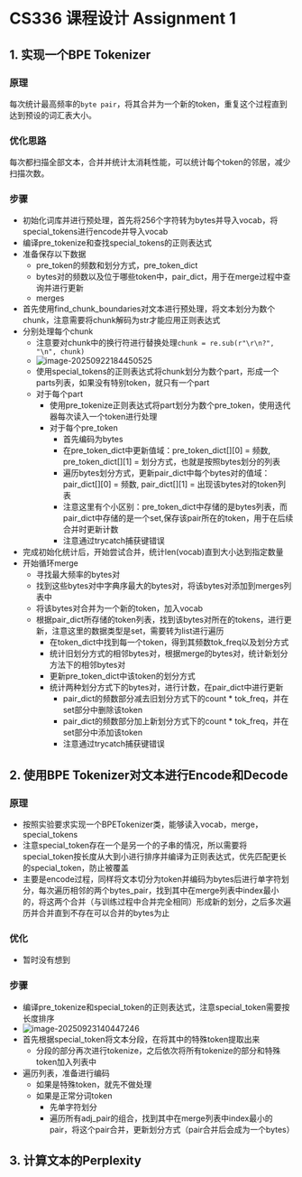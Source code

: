 # CS336 课程设计 Assignment 1

## 1. 实现一个BPE Tokenizer

### 原理

每次统计最高频率的`byte pair`，将其合并为一个新的token，重复这个过程直到达到预设的词汇表大小。

### 优化思路

每次都扫描全部文本，合并并统计太消耗性能，可以统计每个token的邻居，减少扫描次数。

### 步骤

- 初始化词库并进行预处理，首先将256个字符转为bytes并导入vocab，将special_tokens进行encode并导入vocab
- 编译pre_tokenize和查找special_tokens的正则表达式
- 准备保存以下数据
  - pre_token的频数和划分方式，pre_token_dict
  - bytes对的频数以及位于哪些token中，pair_dict，用于在merge过程中查询并进行更新
  - merges
- 首先使用find_chunk_boundaries对文本进行预处理，将文本划分为数个chunk，注意需要将chunk解码为str才能应用正则表达式
- 分别处理每个chunk
  - 注意要对chunk中的换行符进行替换处理`chunk = re.sub(r"\r\n?", "\n", chunk)`
  - ![image-20250922184450525](./assets/image-20250922184450525.png)
  - 使用special_tokens的正则表达式将chunk划分为数个part，形成一个parts列表，如果没有特别token，就只有一个part
  - 对于每个part
    - 使用pre_tokenize正则表达式将part划分为数个pre_token，使用迭代器每次读入一个token进行处理
    - 对于每个pre_token
      - 首先编码为bytes
      - 在pre_token_dict中更新值域：pre_token_dict[][0] = 频数, pre_token_dict[][1] = 划分方式，也就是按照bytes划分的列表
      - 遍历bytes划分方式，更新pair_dict中每个bytes对的值域：pair_dict[][0] = 频数, pair_dict[][1] = 出现该bytes对的token列表
      - 注意这里有个小区别：pre_token_dict中存储的是bytes列表，而pair_dict中存储的是一个set,保存该pair所在的token，用于在后续合并时更新计数
      - 注意通过trycatch捕获键错误
- 完成初始化统计后，开始尝试合并，统计len(vocab)直到大小达到指定数量
- 开始循环merge
  - 寻找最大频率的bytes对
  - 找到这些bytes对中字典序最大的bytes对，将该bytes对添加到merges列表中
  - 将该bytes对合并为一个新的token，加入vocab
  - 根据pair_dict所存储的token列表，找到该bytes对所在的tokens，进行更新，注意这里的数据类型是set，需要转为list进行遍历
    - 在token_dict中找到每一个token，得到其频数tok_freq以及划分方式
    - 统计旧划分方式的相邻bytes对，根据merge的bytes对，统计新划分方法下的相邻bytes对
    - 更新pre_token_dict中该token的划分方式
    - 统计两种划分方式下的bytes对，进行计数，在pair_dict中进行更新
      - pair_dict的频数部分减去旧划分方式下的count * tok_freq，并在set部分中删除该token
      - pair_dict的频数部分加上新划分方式下的count * tok_freq，并在set部分中添加该token
      - 注意通过trycatch捕获键错误
      

## 2. 使用BPE Tokenizer对文本进行Encode和Decode

### 原理

- 按照实验要求实现一个BPETokenizer类，能够读入vocab，merge，special_tokens
- 注意special_token存在一个是另一个的子串的情况，所以需要将special_token按长度从大到小进行排序并编译为正则表达式，优先匹配更长的special_token，防止被覆盖
- 主要是encode过程，同样将文本切分为token并编码为bytes后进行单字符划分，每次遍历相邻的两个bytes_pair，找到其中在merge列表中index最小的，将这两个合并（与训练过程中合并完全相同）形成新的划分，之后多次遍历并合并直到不存在可以合并的bytes为止

### 优化

- 暂时没有想到

### 步骤

- 编译pre_tokenize和special_token的正则表达式，注意special_token需要按长度排序
- ![image-20250923140447246](./assets/image-20250923140447246.png)
- 首先根据special_token将文本分段，在将其中的特殊token提取出来
  - 分段的部分再次进行tokenize，之后依次将所有tokenize的部分和特殊token加入列表中
- 遍历列表，准备进行编码
  - 如果是特殊token，就先不做处理
  - 如果是正常分词token
    - 先单字符划分
    - 遍历所有adj_pair的组合，找到其中在merge列表中index最小的pair，将这个pair合并，更新划分方式（pair合并后会成为一个bytes）


## 3. 计算文本的Perplexity